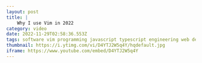 ```yaml
---
layout: post
title: |
    Why I use Vim in 2022
category: video
date: 2022-11-29T02:58:36.553Z
tags: software vim programming javascript typescript engineering web developing developer cpp programmer humor reactjs js ecmascript  Netflix Engineering Engineer Facebook Amazon Interviews Software vimrc neovim spacevim c++ editor text vscode plugins autocomplete nodejs twitch productivity spacemacs algorithms datastructures Data Structures python bash
thumbnail: https://i.ytimg.com/vi/D4YTJ2W5q4Y/hqdefault.jpg
iframe: https://www.youtube.com/embed/D4YTJ2W5q4Y
---
```

